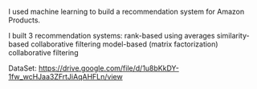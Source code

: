 I used machine learning to build a recommendation system for Amazon Products.

I built 3 recommendation systems:
rank-based using averages
similarity-based collaborative filtering
model-based (matrix factorization) collaborative filtering


DataSet: https://drive.google.com/file/d/1u8bKkDY-1fw_wcHJaa3ZFrtJiAqAHFLn/view
